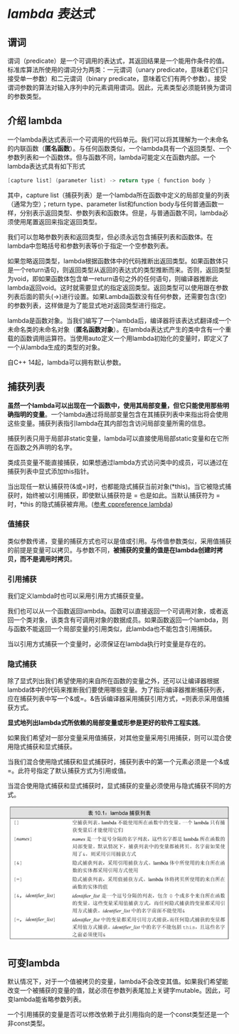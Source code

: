 # ***lambda 表达式***

## 谓词

谓词（predicate）是一个可调用的表达式，其返回结果是一个能用作条件的值。标准库算法所使用的谓词分为两类：一元谓词（unary predicate，意味着它们只接受单一参数）和二元谓词（binary predicate，意味着它们有两个参数）。接受谓词参数的算法对输入序列中的元素调用谓词。因此，元素类型必须能转换为谓词的参数类型。

## 介绍 lambda

一个lambda表达式表示一个可调用的代码单元。我们可以将其理解为一个未命名的内联函数（**匿名函数**）。与任何函数类似，一个lambda具有一个返回类型、一个参数列表和一个函数体。但与函数不同，lambda可能定义在函数内部。一个lambda表达式具有如下形式

```c++
[capture list] (parameter list) -> return type { function body }
```

其中，capture list（捕获列表）是一个lambda所在函数中定义的局部变量的列表（通常为空）；return type、parameter list和function body与任何普通函数一样，分别表示返回类型、参数列表和函数体。但是，与普通函数不同，lambda必须使用尾置返回来指定返回类型。 

我们可以忽略参数列表和返回类型，但必须永远包含捕获列表和函数体。在lambda中忽略括号和参数列表等价于指定一个空参数列表。

如果忽略返回类型，lambda根据函数体中的代码推断出返回类型。如果函数体只是一个return语句，则返回类型从返回的表达式的类型推断而来。否则，返回类型为void，即如果函数体包含单一return语句之外的任何语句，则编译器推断此lambda返回void。这时就需要显式的指定返回类型。返回类型可以使用跟在参数列表后面的箭头(->)进行设置。如果Lambda函数没有任何参数，还需要包含(空)的参数列表，这样做是为了能显式地对返回类型进行指定。

lambda是函数对象。当我们编写了一个lambda后，编译器将该表达式翻译成一个未命名类的未命名对象（**匿名函数对象**）。在lambda表达式产生的类中含有一个重载的函数调用运算符。当使用auto定义一个用lambda初始化的变量时，即定义了一个从lambda生成的类型的对象。

自C++ 14起，lambda可以拥有默认参数。

## 捕获列表

**虽然一个lambda可以出现在一个函数中，使用其局部变量，但它只能使用那些明确指明的变量**。一个lambda通过将局部变量包含在其捕获列表中来指出将会使用这些变量。捕获列表指引lambda在其内部包含访问局部变量所需的信息。

捕获列表只用于局部非static变量，lambda可以直接使用局部static变量和在它所在函数之外声明的名字。

类成员变量不能直接捕获，如果想通过lambda方式访问类中的成员，可以通过在捕获列表中显式添加this指针。

当出现任一默认捕获符(&或=)时，也都能隐式捕获当前对象(\*this)。当它被隐式捕获时，始终被以引用捕获，即使默认捕获符是 = 也是如此。当默认捕获符为 = 时，\*this 的隐式捕获被弃用。([参考 cppreference lambda](https://en.cppreference.com/w/cpp/language/lambda))

### 值捕获

类似参数传递，变量的捕获方式也可以是值或引用。与传值参数类似，采用值捕获的前提是变量可以拷贝。与参数不同，**被捕获的变量的值是在lambda创建时拷贝，而不是调用时拷贝**。

### 引用捕获

我们定义lambda时也可以采用引用方式捕获变量。

我们也可以从一个函数返回lambda。函数可以直接返回一个可调用对象，或者返回一个类对象，该类含有可调用对象的数据成员。如果函数返回一个lambda，则与函数不能返回一个局部变量的引用类似，此lambda也不能包含引用捕获。

当以引用方式捕获一个变量时，必须保证在lambda执行时变量是存在的。

### 隐式捕获

除了显式列出我们希望使用的来自所在函数的变量之外，还可以让编译器根据lambda体中的代码来推断我们要使用哪些变量。为了指示编译器推断捕获列表，应在捕获列表中写一个&或=。&告诉编译器采用捕获引用方式，=则表示采用值捕获方式。

**显式地列出lambda式所依赖的局部变量或形参是更好的软件工程实践**。

如果我们希望对一部分变量采用值捕获，对其他变量采用引用捕获，则可以混合使用隐式捕获和显式捕获。

当我们混合使用隐式捕获和显式捕获时，捕获列表中的第一个元素必须是一个&或=。此符号指定了默认捕获方式为引用或值。

当混合使用隐式捕获和显式捕获时，显式捕获的变量必须使用与隐式捕获不同的方式。

![](https://github.com/ltimaginea/Cpp-Primer/blob/main/CppPrimer/Images/Chapter10/Ch10_01_lambdaCaptureList.jpg)

## 可变lambda

默认情况下，对于一个值被拷贝的变量，lambda不会改变其值。如果我们希望能改变一个被捕获的变量的值，就必须在参数列表尾加上关键字mutable。因此，可变lambda能省略参数列表。

一个引用捕获的变量是否可以修改依赖于此引用指向的是一个const类型还是一个非const类型。
